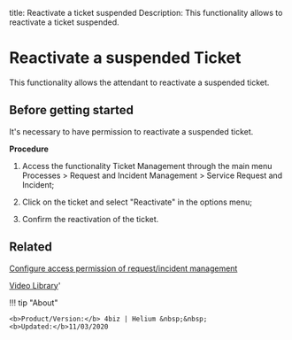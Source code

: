 title: Reactivate a ticket suspended
Description: This functionality allows to reactivate a ticket suspended. 

# Reactivate a suspended Ticket

This functionality allows the attendant to reactivate a suspended ticket.

## Before getting started

It's necessary to have permission to reactivate a suspended ticket.

**Procedure**

1.	Access the functionality Ticket Management through the main menu Processes > Request and Incident Management > Service Request and Incident;

2.	Click on the ticket and select "Reactivate" in the options menu;

3.	Confirm the reactivation of the ticket.


Related
-----------

[Configure access permission of request/incident management](/en-us/4biz-helium/processes/tickets/configuration/access-ticket-management.html)

<i class='fa fa-youtube-play  fa-2x' style='color:#97ce17;vertical-align: middle;'> </i> [Video Library](https://www.youtube.com/playlist?list=PLB5qK2uzf2RNrJnhiXj3dbmgsm9-quhfz)'

!!! tip "About"

    <b>Product/Version:</b> 4biz | Helium &nbsp;&nbsp;
    <b>Updated:</b>11/03/2020

